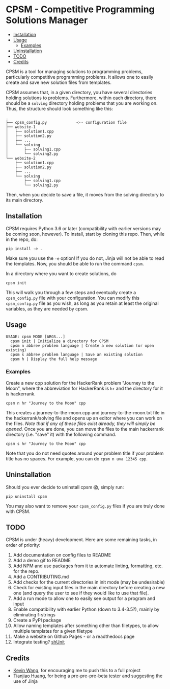 # CPSM - Competitive Programming Solutions Manager

<!-- toc -->

- [Installation](#installation)
- [Usage](#usage)
  - [Examples](#examples)
- [Uninstallation](#uninstallation)
- [TODO](#todo)
- [Credits](#credits)

<!-- tocstop -->

CPSM is a tool for managing solutions to programming problems, particularly
competitive programming problems. It allows one to easily create and save new
solution files from templates.

CPSM assumes that, in a given directory, you have several directories holding
solutions to problems. Furthermore, within each directory, there should be a
`solving` directory holding problems that you are working on. Thus, the
structure should look something like this:

```
.
├── cpsm_config.py             <-- configuration file
├── website-1
│   ├── solution1.cpp
│   ├── solution2.py
│   ├── ...
│   └── solving
│       ├── solving1.cpp
│       └── solving2.py
└── website-2
    ├── solution1.cpp
    ├── solution2.py
    ├── ...
    └── solving
        ├── solving1.cpp
        └── solving2.py
```

Then, when you decide to save a file, it moves from the solving directory to its
main directory.

## Installation

CPSM requires Python 3.6 or later (compatibility with earlier versions may be
coming soon, however). To install, start by cloning this repo. Then, while in
the repo, do:

```
pip install -e .
```

Make sure you use the `-e` option! If you do not, Jinja will not be able to read
the templates. Now, you should be able to run the command `cpsm`.

In a directory where you want to create solutions, do

```
cpsm init
```

This will walk you through a few steps and eventually create a `cpsm_config.py`
file with your configuration. You can modify this `cpsm_config.py` file as you
wish, as long as you retain at least the original variables, as they are needed
by cpsm.

## Usage

```
USAGE: cpsm MODE [ARGS...]
  cpsm init | Initialize a directory for CPSM
  cpsm n abbrev problem language | Create a new solution (or open existing)
  cpsm s abbrev problem language | Save an existing solution
  cpsm h | Display the full help message
```

### Examples

Create a new cpp solution for the HackerRank problem "Journey to the Moon",
where the abbreviation for HackerRank is `hr` and the directory for it is
hackerrank.

```
cpsm n hr "Journey to the Moon" cpp
```

This creates a journey-to-the-moon.cpp and journey-to-the-moon.txt file in the
hackerrank/solving file and opens up an editor where you can work on the files.
_Note that if any of these files exist already, they will simply be opened._
Once you are done, you can move the files to the main hackerrank directory (i.e.
"save" it) with the following command.

```
cpsm s hr "Journey to the Moon" cpp
```

Note that you do not need quotes around your problem title if your problem title
has no spaces. For example, you can do `cpsm n uva 12345 cpp`.

## Uninstallation

Should you ever decide to uninstall cpsm :scream:, simply run:

```
pip uninstall cpsm
```

You may also want to remove your `cpsm_config.py` files if you are truly done
with CPSM.

## TODO

CPSM is under (heavy) development. Here are some remaining tasks, in order of
priority:

1. Add documentation on config files to README
1. Add a demo gif to README
1. Add NPM and use packages from it to automate linting, formatting, etc. for
   the repo.
1. Add a CONTRIBUTING.md
1. Add checks for the current directories in init mode (may be undesirable)
1. Check for existing input files in the main directory before creating a new
   one (and query the user to see if they would like to use that file).
1. Add a run mode to allow one to easily see output for a program and input
1. Enable compatibility with earlier Python (down to 3.4-3.5?), mainly by
   eliminating f-strings
1. Create a PyPI package
1. Allow naming templates after something other than filetypes, to allow
   multiple templates for a given filetype
1. Make a website on Github Pages - or a readthedocs page
1. Integrate testing? [shUnit](https://github.com/kward/shunit2)

## Credits

- [Kevin Wang](https://github.com/vitamintk), for encouraging me to push this to
  a full project
- [Tianjiao Huang](https://github.com/gitletH), for being a pre-pre-pre-beta tester and suggesting the use
  of Jinja
